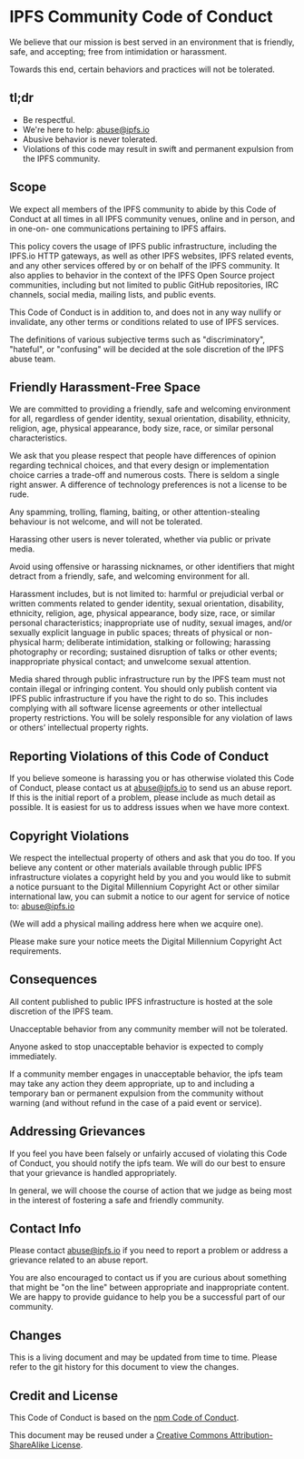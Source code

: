 # IPFS Community Code of Conduct

We believe that our mission is best served in an environment that is friendly,
safe, and accepting; free from intimidation or harassment.

Towards this end, certain behaviors and practices will not be tolerated.

## tl;dr

- Be respectful.
- We're here to help: abuse@ipfs.io
- Abusive behavior is never tolerated.
- Violations of this code may result in swift and permanent expulsion from the IPFS community.

## Scope

We expect all members of the IPFS community to abide by this Code of Conduct
at all times in all IPFS community venues, online and in person, and in one-on-
one communications pertaining to IPFS affairs.

This policy covers the usage of IPFS public infrastructure, including the
IPFS.io HTTP gateways, as well as other IPFS websites, IPFS related events,
and any other services offered by or on behalf of the IPFS community. It also
applies to behavior in the context of the IPFS Open Source project
communities, including but not limited to public GitHub repositories, IRC
channels, social media, mailing lists, and public events.

This Code of Conduct is in addition to, and does not in any way nullify or
invalidate, any other terms or conditions related to use of IPFS services.

The definitions of various subjective terms such as "discriminatory",
"hateful", or "confusing" will be decided at the sole discretion of the IPFS
abuse team.

## Friendly Harassment-Free Space

We are committed to providing a friendly, safe and welcoming environment for
all, regardless of gender identity, sexual orientation, disability, ethnicity,
religion, age, physical appearance, body size, race, or similar personal
characteristics.

We ask that you please respect that people have differences of opinion
regarding technical choices, and that every design or implementation choice
carries a trade-off and numerous costs. There is seldom a single right answer.
A difference of technology preferences is not a license to be rude.

Any spamming, trolling, flaming, baiting, or other attention-stealing
behaviour is not welcome, and will not be tolerated.

Harassing other users is never tolerated, whether via public or private media.

Avoid using offensive or harassing nicknames, or other identifiers that might
detract from a friendly, safe, and welcoming environment for all.

Harassment includes, but is not limited to: harmful or prejudicial verbal or
written comments related to gender identity, sexual orientation, disability,
ethnicity, religion, age, physical appearance, body size, race, or similar
personal characteristics; inappropriate use of nudity, sexual images, and/or
sexually explicit language in public spaces; threats of physical or non-
physical harm; deliberate intimidation, stalking or following; harassing
photography or recording; sustained disruption of talks or other events;
inappropriate physical contact; and unwelcome sexual attention.

Media shared through public infrastructure run by the IPFS team must not
contain illegal or infringing content. You should only publish content via
IPFS public infrastructure if you have the right to do so. This includes
complying with all software license agreements or other intellectual property
restrictions. You will be solely responsible for any violation of laws or
others’ intellectual property rights.

## Reporting Violations of this Code of Conduct

If you believe someone is harassing you or has otherwise violated this Code of
Conduct, please contact us at abuse@ipfs.io to send us an abuse report. If
this is the initial report of a problem, please include as much detail as
possible. It is easiest for us to address issues when we have more context.

## Copyright Violations

We respect the intellectual property of others and ask that you do too. If you
believe any content or other materials available through public IPFS
infrastructure violates a copyright held by you and you would like to submit a
notice pursuant to the Digital Millennium Copyright Act or other similar
international law, you can submit a notice to our agent for service of notice
to: abuse@ipfs.io

(We will add a physical mailing address here when we acquire one).

Please make sure your notice meets the Digital Millennium Copyright Act
requirements.

## Consequences

All content published to public IPFS infrastructure is hosted at the sole
discretion of the IPFS team.

Unacceptable behavior from any community member will not be tolerated.

Anyone asked to stop unacceptable behavior is expected to comply immediately.

If a community member engages in unacceptable behavior, the ipfs team
may take any action they deem appropriate, up to and including a temporary ban
or permanent expulsion from the community without warning (and without refund
in the case of a paid event or service).

## Addressing Grievances

If you feel you have been falsely or unfairly accused of violating this Code
of Conduct, you should notify the ipfs team. We will do our best to ensure
that your grievance is handled appropriately.

In general, we will choose the course of action that we judge as being most in
the interest of fostering a safe and friendly community.

## Contact Info

Please contact abuse@ipfs.io if you need to report a problem or address a
grievance related to an abuse report.

You are also encouraged to contact us if you are curious about something that
might be "on the line" between appropriate and inappropriate content. We are
happy to provide guidance to help you be a successful part of our community.

## Changes

This is a living document and may be updated from time to time. Please refer
to the git history for this document to view the changes.

## Credit and License
This Code of Conduct is based on the
[npm Code of Conduct](https://www.npmjs.com/policies/conduct).

This document may be reused under a [Creative Commons Attribution-ShareAlike
License](http://creativecommons.org/licenses/by-sa/4.0/).
